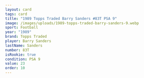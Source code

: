 ```yaml
---
layout: card
tags: card
title: "1989 Topps Traded Barry Sanders #83T PSA 9"
image: /images/uploads/1989-topps-traded-barry-sanders-9.webp
sport: Football
year: "1989"
brand: Topps Traded
player: Barry Sanders
lastName: Sanders
number: 83T
isRookie: true
condition: PSA 9
value: 23
order: 10
---
```

